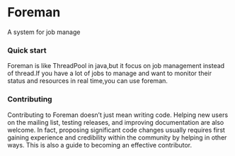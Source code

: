 # Foreman
A system for job manage

### Quick start
Foreman is like ThreadPool in java,but it focus on job management instead of thread.If you have a lot of jobs to manage and want to monitor their status and resources in real time,you can use foreman.

### Contributing
Contributing to Foreman doesn’t just mean writing code. Helping new users on the mailing list, testing releases, and improving documentation are also welcome. In fact, proposing significant code changes usually requires first gaining experience and credibility within the community by helping in other ways. This is also a guide to becoming an effective contributor.
